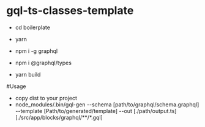 # gql-ts-classes-template

 - cd boilerplate
 
 - yarn
 
 - npm i -g graphql
 
 - npm i @graphql/types
 
 - yarn build


#Usage
 - copy dist to your project
 - node_modules/.bin/gql-gen --schema [path/to/graphql/schema.graphql] --template [Path/to/generated/template]  --out [./path/output.ts] [./src/app/blocks/graphql/**/*.gql]
